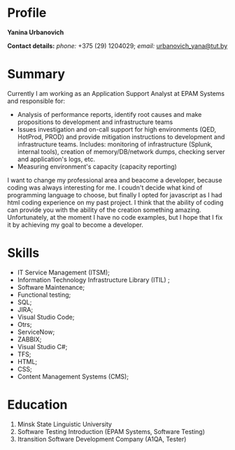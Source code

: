 # Profile

**Yanina Urbanovich**

**Contact details:**
*phone:* +375 (29) 1204029; 
*email:* urbanovich_yana@tut.by

# Summary
Currently I am working as an Application Support Analyst at EPAM Systems and responsible for:
- Analysis of performance reports, identify root causes and make propositions to development and infrastructure teams 
- Issues investigation and on-call support for high environments (QED, HotProd, PROD) and provide mitigation instructions to development and infrastructure teams. Includes: monitoring of infrastructure (Splunk, internal tools), creation of memory/DB/network dumps, checking server and application's logs, etc. 
- Measuring environment's capacity (capacity reporting)

I want to change my professional area and beacome a developer, because coding was always interesting for me. I coudn't decide what kind of programming language to choose, but finally I opted for javascript as I had html coding experience on my past project. I think that the ability of coding can provide you with the ability of the creation something amazing. Unfortunately, at the moment I have no code examples, but I hope that I fix it by achieving my goal to become a developer.

# Skills
* IT Service Management (ITSM)‍; 
* Information Technology Infrastructure Library (ITIL)‍ ; 
* Software Maintenance‍; 
* Functional testing‍; 
* SQL‍; 
* JIRA‍; 
* Visual Studio Code‍; 
* Otrs‍; 
* ServiceNow‍; 
* ZABBIX‍; 
* Visual Studio C#; 
* TFS; 
* HTML; 
* CSS; 
* Content Management Systems (CMS);

# Education
1. Minsk State Linguistic University
2. Software Testing Introduction (EPAM Systems, Software Testing)
3. Itransition Software Development Company (A1QA, Tester)




